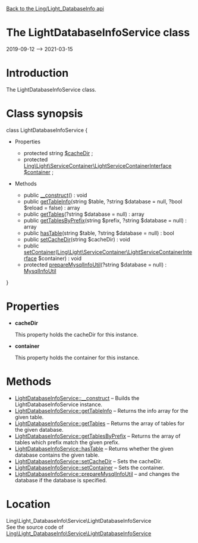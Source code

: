 [Back to the Ling/Light_DatabaseInfo api](https://github.com/lingtalfi/Light_DatabaseInfo/blob/master/doc/api/Ling/Light_DatabaseInfo.md)



The LightDatabaseInfoService class
================
2019-09-12 --> 2021-03-15






Introduction
============

The LightDatabaseInfoService class.



Class synopsis
==============


class <span class="pl-k">LightDatabaseInfoService</span>  {

- Properties
    - protected string [$cacheDir](#property-cacheDir) ;
    - protected [Ling\Light\ServiceContainer\LightServiceContainerInterface](https://github.com/lingtalfi/Light/blob/master/doc/api/Ling/Light/ServiceContainer/LightServiceContainerInterface.md) [$container](#property-container) ;

- Methods
    - public [__construct](https://github.com/lingtalfi/Light_DatabaseInfo/blob/master/doc/api/Ling/Light_DatabaseInfo/Service/LightDatabaseInfoService/__construct.md)() : void
    - public [getTableInfo](https://github.com/lingtalfi/Light_DatabaseInfo/blob/master/doc/api/Ling/Light_DatabaseInfo/Service/LightDatabaseInfoService/getTableInfo.md)(string $table, ?string $database = null, ?bool $reload = false) : array
    - public [getTables](https://github.com/lingtalfi/Light_DatabaseInfo/blob/master/doc/api/Ling/Light_DatabaseInfo/Service/LightDatabaseInfoService/getTables.md)(?string $database = null) : array
    - public [getTablesByPrefix](https://github.com/lingtalfi/Light_DatabaseInfo/blob/master/doc/api/Ling/Light_DatabaseInfo/Service/LightDatabaseInfoService/getTablesByPrefix.md)(string $prefix, ?string $database = null) : array
    - public [hasTable](https://github.com/lingtalfi/Light_DatabaseInfo/blob/master/doc/api/Ling/Light_DatabaseInfo/Service/LightDatabaseInfoService/hasTable.md)(string $table, ?string $database = null) : bool
    - public [setCacheDir](https://github.com/lingtalfi/Light_DatabaseInfo/blob/master/doc/api/Ling/Light_DatabaseInfo/Service/LightDatabaseInfoService/setCacheDir.md)(string $cacheDir) : void
    - public [setContainer](https://github.com/lingtalfi/Light_DatabaseInfo/blob/master/doc/api/Ling/Light_DatabaseInfo/Service/LightDatabaseInfoService/setContainer.md)([Ling\Light\ServiceContainer\LightServiceContainerInterface](https://github.com/lingtalfi/Light/blob/master/doc/api/Ling/Light/ServiceContainer/LightServiceContainerInterface.md) $container) : void
    - protected [prepareMysqlInfoUtil](https://github.com/lingtalfi/Light_DatabaseInfo/blob/master/doc/api/Ling/Light_DatabaseInfo/Service/LightDatabaseInfoService/prepareMysqlInfoUtil.md)(?string $database = null) : [MysqlInfoUtil](https://github.com/lingtalfi/SimplePdoWrapper/blob/master/doc/api/Ling/SimplePdoWrapper/Util/MysqlInfoUtil.md)

}




Properties
=============

- <span id="property-cacheDir"><b>cacheDir</b></span>

    This property holds the cacheDir for this instance.
    
    

- <span id="property-container"><b>container</b></span>

    This property holds the container for this instance.
    
    



Methods
==============

- [LightDatabaseInfoService::__construct](https://github.com/lingtalfi/Light_DatabaseInfo/blob/master/doc/api/Ling/Light_DatabaseInfo/Service/LightDatabaseInfoService/__construct.md) &ndash; Builds the LightDatabaseInfoService instance.
- [LightDatabaseInfoService::getTableInfo](https://github.com/lingtalfi/Light_DatabaseInfo/blob/master/doc/api/Ling/Light_DatabaseInfo/Service/LightDatabaseInfoService/getTableInfo.md) &ndash; Returns the info array for the given table.
- [LightDatabaseInfoService::getTables](https://github.com/lingtalfi/Light_DatabaseInfo/blob/master/doc/api/Ling/Light_DatabaseInfo/Service/LightDatabaseInfoService/getTables.md) &ndash; Returns the array of tables for the given database.
- [LightDatabaseInfoService::getTablesByPrefix](https://github.com/lingtalfi/Light_DatabaseInfo/blob/master/doc/api/Ling/Light_DatabaseInfo/Service/LightDatabaseInfoService/getTablesByPrefix.md) &ndash; Returns the array of tables which prefix match the given prefix.
- [LightDatabaseInfoService::hasTable](https://github.com/lingtalfi/Light_DatabaseInfo/blob/master/doc/api/Ling/Light_DatabaseInfo/Service/LightDatabaseInfoService/hasTable.md) &ndash; Returns whether the given database contains the given table.
- [LightDatabaseInfoService::setCacheDir](https://github.com/lingtalfi/Light_DatabaseInfo/blob/master/doc/api/Ling/Light_DatabaseInfo/Service/LightDatabaseInfoService/setCacheDir.md) &ndash; Sets the cacheDir.
- [LightDatabaseInfoService::setContainer](https://github.com/lingtalfi/Light_DatabaseInfo/blob/master/doc/api/Ling/Light_DatabaseInfo/Service/LightDatabaseInfoService/setContainer.md) &ndash; Sets the container.
- [LightDatabaseInfoService::prepareMysqlInfoUtil](https://github.com/lingtalfi/Light_DatabaseInfo/blob/master/doc/api/Ling/Light_DatabaseInfo/Service/LightDatabaseInfoService/prepareMysqlInfoUtil.md) &ndash; and changes the database if the database is specified.





Location
=============
Ling\Light_DatabaseInfo\Service\LightDatabaseInfoService<br>
See the source code of [Ling\Light_DatabaseInfo\Service\LightDatabaseInfoService](https://github.com/lingtalfi/Light_DatabaseInfo/blob/master/Service/LightDatabaseInfoService.php)



